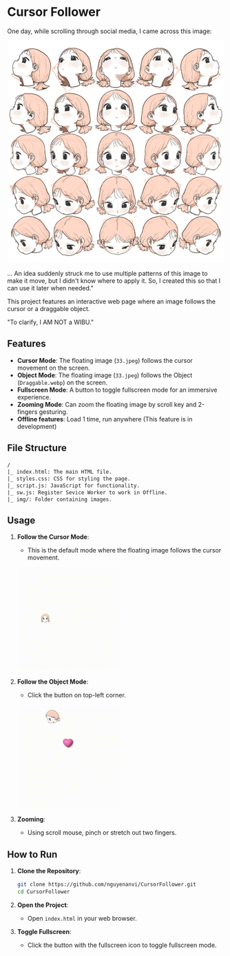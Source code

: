 # Cursor Follower

One day, while scrolling through social media, I came across this image: 

![idea](./img/Prototype.JPG)

... An idea suddenly struck me to use multiple patterns of this image to make it move, but I didn't know where to apply it. So, I created this so that I can use it later when needed."

This project features an interactive web page where an image follows the cursor or a draggable object.

"To clarify, I AM NOT a WIBU."

## Features

- **Cursor Mode**: The floating image (`33.jpeg`) follows the cursor movement on the screen.
- **Object Mode**: The floating image (`33.jpeg`) follows the Object (`Draggable.webp`) on the screen.
- **Fullscreen Mode**: A button to toggle fullscreen mode for an immersive experience.
- **Zooming Mode**: Can zoom the floating image by scroll key and 2-fingers gesturing.
- **Offline features**: Load 1 time, run anywhere (This feature is in development)

## File Structure
```
/
|_ index.html: The main HTML file.
|_ styles.css: CSS for styling the page.
|_ script.js: JavaScript for functionality.
|_ sw.js: Register Sevice Worker to work in Offline.
|_ img/: Folder containing images.
```
## Usage

1. **Follow the Cursor Mode**:
    - This is the default mode where the floating image follows the cursor movement.

    ![Follow the Cursor Mode](./img/demo-mode1.gif)

2. **Follow the Object Mode**:
    - Click the button on top-left corner.

    ![Follow the Object Mode](./img/demo-mode2.gif)

3. **Zooming**:
    - Using scroll mouse, pinch or stretch out two fingers.

## How to Run

1. **Clone the Repository**:
    ```sh
    git clone https://github.com/nguyenanvi/CursorFollower.git
    cd CursorFollower
    ```

2. **Open the Project**:
    - Open `index.html` in your web browser.

3. **Toggle Fullscreen**:
    - Click the button with the fullscreen icon to toggle fullscreen mode.



